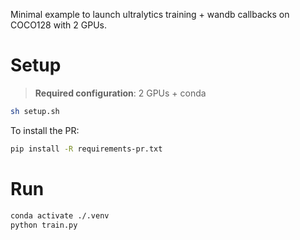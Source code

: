 Minimal example to launch ultralytics training + wandb callbacks on COCO128 with 2 GPUs.

# Setup

> **Required configuration**: 2 GPUs + conda

```bash
sh setup.sh
```

To install the PR:

```bash
pip install -R requirements-pr.txt
```

# Run

```bash
conda activate ./.venv
python train.py
```